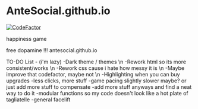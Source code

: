 # AnteSocial.github.io

[![CodeFactor](https://www.codefactor.io/repository/github/antesocial/antesocial.github.io/badge)](https://www.codefactor.io/repository/github/antesocial/antesocial.github.io)

happiness game

free dopamine !!! antesocial.github.io

TO-DO List - (i'm lazy)
-Dark theme / themes \n
-Rework html so its more consistent/works \n
-Rework css cause i hate how messy it is \n
-Maybe improve that codefactor, maybe not \n
-Highlighting when you can buy upgrades
-less clicks, more stuff
-game pacing slightly slower maybe? or just add more stuff to compensate
-add more stuff anyways and find a neat way to do it
-modular functions so my code doesn't look like a hot plate of tagliatelle
-general facelift
